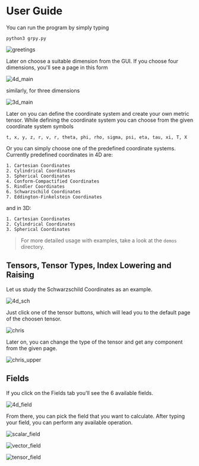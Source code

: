 # User Guide

You can run the program by simply typing

    python3 grpy.py

![greetings](https://user-images.githubusercontent.com/45866787/212614821-2523d6c3-cd96-4b38-adbd-c406cf5708b9.png)

Later on choose a suitable dimension from the GUI. If you choose four dimensions, you'll see a page in this form

![4d_main](https://user-images.githubusercontent.com/45866787/212614841-2d541989-f21c-4de6-820b-ca7ee08b75c6.png)

similarly, for three dimensions

![3d_main](https://user-images.githubusercontent.com/45866787/212614862-2424dd1c-7f4f-409a-9bf4-8153002b460d.png)

Later on you can define the coordinate system and create your own metric tensor. While defining the coordinate system you can choose from the given coordinate system symbols

    t, x, y, z, r, v, r, theta, phi, rho, sigma, psi, eta, tau, xi, T, X

Or you can simply choose one of the predefined coordinate systems. Currently predefined coordinates in 4D are:

    1. Cartesian Coordinates
    2. Cylindrical Coordinates
    3. Spherical Coordinates
    4. Conform-Compactified Coordinates
    5. Rindler Coordinates
    6. Schwarzschild Coordinates
    7. Eddington-Finkelstein Coordinates

and in 3D:

    1. Cartesian Coordinates
    2. Cylindrical Coordinates
    3. Spherical Coordinates

> For more detailed usage with examples, take a look at the `demos` directory.

## Tensors, Tensor Types, Index Lowering and Raising

Let us study the Schwarzschild Coordinates as an example.

![4d_sch](https://user-images.githubusercontent.com/45866787/212614878-170f3623-0802-4a33-9b7d-475c473c82d5.png)

Just click one of the tensor buttons, which will lead you to the default page of the choosen tensor.

![chris](https://user-images.githubusercontent.com/45866787/212614905-cab05894-1c04-407f-9edd-4da4ae06d4d4.png)

Later on, you can change the type of the tensor and get any component from the given page.

![chris_upper](https://user-images.githubusercontent.com/45866787/212615198-6b21be13-2386-4126-9abc-63df977ae12d.png)

## Fields

If you click on the Fields tab you'll see the 6 available fields.

![4d_field](https://user-images.githubusercontent.com/45866787/212614966-59cc5614-d454-47b0-89c7-0b3738c620d1.png)

From there, you can pick the field that you want to calculate. After typing your field, you can perform any available operation.

![scalar_field](https://user-images.githubusercontent.com/45866787/212466315-315a6269-d84f-4bd3-92a1-e0d64e21742e.png)

![vector_field](https://user-images.githubusercontent.com/45866787/212466320-5d5e31a0-8c1d-49d6-a928-f844c7cf04c1.png)

![tensor_field](https://user-images.githubusercontent.com/45866787/212466322-8f25f5a5-8345-4b71-98ef-721c7eaa0c92.png)
